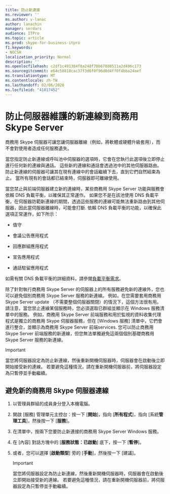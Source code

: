 ```yaml
---
title: 防止新連接
ms.reviewer: ''
ms.author: v-lanac
author: lanachin
manager: serdars
audience: ITPro
ms.topic: article
ms.prod: skype-for-business-itpro
f1.keywords:
- NOCSH
localization_priority: Normal
description: ''
ms.openlocfilehash: c2df1c491384f8a248f70b67880511a2d496c173
ms.sourcegitcommit: e64c50818cac37f3d6f0f96d0d4ff0f4bba24aef
ms.translationtype: MT
ms.contentlocale: zh-TW
ms.lasthandoff: 02/06/2020
ms.locfileid: "41817452"
---
```

# <a name="preventing-new-connections-to-skype-for-business-server-for-server-maintenance"></a>防止伺服器維護的新連線到商務用 Skype Server


商務用 Skype 伺服器可讓您讓伺服器離線（例如，將軟體或硬體升級套用），而不會對使用者造成任何服務遺失。

當您指定防止新連線或呼叫池中伺服器的選項時，它會在您執行此選項後立即停止進行任何新的連線與通話。 這些新的連線和通話會透過池中的其他伺服器路由。 防止新連線的伺服器可讓其在現有連線中的會話繼續下去，直到它們自然結束為止。 當所有現有的會話都已結束時，伺服器即可離線使用。

當您禁止與前端伺服器建立新的連線時，某些商務用 Skype Server 功能與服務會依賴 DNS 負載平衡，以確保其正常運作。 如果您不是在該池使用 DNS 負載平衡，在伺服器防範新連線的期間，透過這些服務的連線可能無法重新路由到其他伺服器，因此當伺服器離線時，可能會打斷. 依賴 DNS 負載平衡的功能，以確保此選項正常運作，如下所示：

  - 值守

  - 會議公告應用程式

  - 回應群組應用程式

  - 宣告應用程式

  - 通話駐留應用程式

如需有關 DNS 負載平衡的詳細資料，請參閱[負載平衡需求](../../plan-your-deployment/network-requirements/load-balancing.md)。

除了針對執行商務用 Skype Server 的伺服器上的所有服務避免新的連線外，您也可以避免個別商務用 Skype Server 服務的新連線。 例如，在您需要套用商務用 Skype Server update （不需要整個伺服器關閉）的情況下，這個方法很有用。 請注意，當您禁止連線某個服務時，您必須選取已群組並顯示在 Windows 服務清單中的服務。 例如，商務用 Skype Server 前端服務和用於監視的資料收集代理程式是獨立的商務用 Skype 伺服器服務，但在 [Windows 服務] 清單中，它們會進行整合，並顯示為商務用 Skype Server 前端services. 您可以防止商務用 Skype Server 前端服務的新連線，但您無法單獨避免這兩個個別基礎商務用 Skype Server 服務的新連線。

> [!IMPORTANT]
> 當您將伺服器設定為防止新連線，然後重新開機伺服器時，伺服器會在啟動後立即開始接受新的連線。 若要避免這種情況，請在重新開機伺服器前，將伺服器設定為只暫停並手動繼續。

## <a name="to-prevent-new-connections-to-skype-for-business-server"></a>避免新的商務用 Skype 伺服器連線

1.  以管理員群組的成員身分登入本機電腦。

2.  開啟 [服務] 管理單元主控台：按一下 [**開始**]，指向 [**所有程式**]，指向 [系統**管理工具**]，然後按一下 [**服務**]。

3.  在清單中，按兩下您要防止新連接的商務用 Skype Server Windows 服務。

4.  在 [內容] 對話方塊中的 [**服務狀態：已啟動**] 底下，按一下 [**暫停**]。

5.  或者，您可以選擇 [**啟動類型**] 旁的 [**手動**]，然後按一下 [建議]。
    
    > [!IMPORTANT]
    > 當您將伺服器設定為防止新連線，然後重新開機伺服器時，伺服器會在啟動後立即開始接受新的連線。 若要避免這種情況，請在重新開機伺服器前，將伺服器設定為只暫停並手動繼續。
